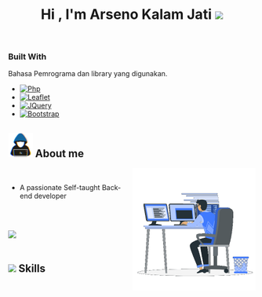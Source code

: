 <h1 align="center"><b>Hi , I'm Arseno Kalam Jati </b><img src="https://media.giphy.com/media/hvRJCLFzcasrR4ia7z/giphy.gif" width="35"></h1>

<p align="center">
</p>


<br>

### Built With

Bahasa Pemrograma dan library yang digunakan.
 
* [![Php][Php.com]][Php-url]
* [![Leaflet][leaflet.com]][Leaflet-url]
* [![JQuery][JQuery.com]][JQuery-url]
* [![Bootstrap][Bootstrap.com]][Bootstrap-url]


[leaflet.com]: https://img.shields.io/badge/Leaflet-8cea79?style=for-the-badge&logo=leaflet&logoColor=white
[Leaflet-url]: https://leafletjs.com
[Php.com]: https://img.shields.io/badge/Php-6B7DB0?style=for-the-badge&logo=php&logoColor=white
[Php-url]: https://php.com
[Bootstrap.com]: https://img.shields.io/badge/Bootstrap-563D7C?style=for-the-badge&logo=bootstrap&logoColor=white
[Bootstrap-url]: https://getbootstrap.com
[JQuery.com]: https://img.shields.io/badge/jQuery-0769AD?style=for-the-badge&logo=jquery&logoColor=white
[JQuery-url]: https://jquery.com 




## <picture><img src = "https://github.com/0xAbdulKhalid/0xAbdulKhalid/raw/main/assets/mdImages/about_me.gif" width = 50px></picture> **About me**

<picture> <img align="right" src="https://github.com/0xAbdulKhalid/0xAbdulKhalid/raw/main/assets/mdImages/Right_Side.gif" width = 250px></picture>

<br>

- A passionate Self-taught Back-end developer
<!-- - Playing CTF's at spare time
- Currently learning Web Development by Self
- Personal website [link](https://www.0xabdulkhalid.ml)
- I’m currently open for an Intern or a new job opportunity, this is [my resume](https://read.cv/0xabdulkhalid) -->

<br><br>

<img src="https://user-images.githubusercontent.com/73097560/115834477-dbab4500-a447-11eb-908a-139a6edaec5c.gif"><br><br>

## <img src="https://media2.giphy.com/media/QssGEmpkyEOhBCb7e1/giphy.gif?cid=ecf05e47a0n3gi1bfqntqmob8g9aid1oyj2wr3ds3mg700bl&rid=giphy.gif" width ="25"><b> Skills</b>
<br>